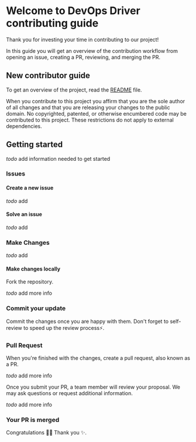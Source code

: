 # Welcome to DevOps Driver contributing guide <!-- omit in toc -->

Thank you for investing your time in contributing to our project!

In this guide you will get an overview of the contribution workflow from opening an issue, creating a PR, reviewing, and merging the PR.

## New contributor guide

To get an overview of the project, read the [README](README.md) file.

When you contribute to this project you affirm that you are the sole author of all changes and that you are releasing your changes to the public domain.
No copyrighted, patented, or otherwise encumbered code may be contributed to this project.
These restrictions do not apply to external dependencies.

## Getting started

*todo* add information needed to get started

### Issues

#### Create a new issue

*todo* add

#### Solve an issue

*todo* add

### Make Changes

*todo* add

#### Make changes locally

Fork the repository.

*todo* add more info

### Commit your update

Commit the changes once you are happy with them. Don't forget to self-review to speed up the review process:zap:.

### Pull Request

When you're finished with the changes, create a pull request, also known as a PR.

*todo* add more info

Once you submit your PR, a team member will review your proposal. We may ask questions or request additional information.

*todo* add more info

### Your PR is merged

Congratulations :tada::tada: Thank you :sparkles:.
